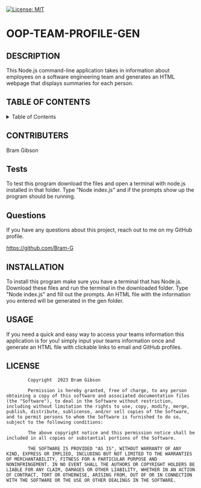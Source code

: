 [![License: MIT](https://img.shields.io/badge/License-MIT-yellow.svg)](https://opensource.org/licenses/MIT)
# OOP-TEAM-PROFILE-GEN

## DESCRIPTION
This Node.js command-line application takes in information about employees on a software engineering team and generates an HTML webpage that displays summaries for each person.
## TABLE OF CONTENTS
<details> 
<summary> Table of Contents  </summary>

[DESCRIPTION](https://github.com/Bram-G/OOP-TEAM-PROFILE-GEN#DESCRIPTION)
    
[CONTRIBUTERS](https://github.com/Bram-G/OOP-TEAM-PROFILE-GEN#CONTRIBUERS)
    
[TESTS](https://github.com/Bram-G/OOP-TEAM-PROFILE-GEN#TESTS)
    
[QUESTIONS](https://github.com/Bram-G/OOP-TEAM-PROFILE-GEN#QUESTIONS)
    
[INSTALLATION](https://github.com/Bram-G/OOP-TEAM-PROFILE-GEN#INSTALLATION)
    
[USAGE](https://github.com/Bram-G/OOP-TEAM-PROFILE-GEN#USAGE)
    
[LICENSE](https://github.com/Bram-G/OOP-TEAM-PROFILE-GEN#LICENSE)
</details>    
    
## CONTRIBUTERS
Bram Gibson
    
## Tests
To test this program download the files and open a terminal with node.js installed in that folder. Type "Node index.js" and if the prompts show up the program should be running.
    
## Questions
If you have any questions about this project, reach out to me on my GitHub profile.

https://github.com/Bram-G


    
## INSTALLATION
To install this program make sure you have a terminal that has Node.js. Download these files and run the terminal in the downloaded folder. Type "Node index.js" and fill out the prompts. An HTML file with the information you entered will be generated in the gen folder.
    
## USAGE
If you need a quick and easy way to access your teams information this application is for you! simply input your teams information once and generate an HTML file  with clickable links to email and GitHub profiles.
    
## LICENSE

            Copyright  2023 Bram Gibson

            Permission is hereby granted, free of charge, to any person obtaining a copy of this software and associated documentation files (the "Software"), to deal in the Software without restriction, including without limitation the rights to use, copy, modify, merge, publish, distribute, sublicense, and/or sell copies of the Software, and to permit persons to whom the Software is furnished to do so, subject to the following conditions:
            
            The above copyright notice and this permission notice shall be included in all copies or substantial portions of the Software.
            
            THE SOFTWARE IS PROVIDED "AS IS", WITHOUT WARRANTY OF ANY KIND, EXPRESS OR IMPLIED, INCLUDING BUT NOT LIMITED TO THE WARRANTIES OF MERCHANTABILITY, FITNESS FOR A PARTICULAR PURPOSE AND NONINFRINGEMENT. IN NO EVENT SHALL THE AUTHORS OR COPYRIGHT HOLDERS BE LIABLE FOR ANY CLAIM, DAMAGES OR OTHER LIABILITY, WHETHER IN AN ACTION OF CONTRACT, TORT OR OTHERWISE, ARISING FROM, OUT OF OR IN CONNECTION WITH THE SOFTWARE OR THE USE OR OTHER DEALINGS IN THE SOFTWARE.

    